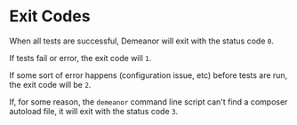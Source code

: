 # Exit Codes

When all tests are successful, Demeanor will exit with the status code `0`.

If tests fail or error, the exit code will `1`.

If some sort of error happens (configuration issue, etc) before tests are run,
the exit code will be `2`.

If, for some reason, the `demeanor` command line script can't find a composer
autoload file, it will exit with the status code `3`.
